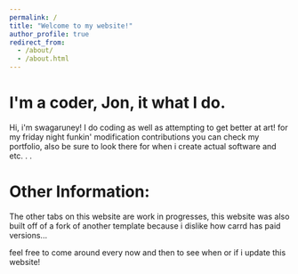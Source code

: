 ```yaml
---
permalink: /
title: "Welcome to my website!"
author_profile: true
redirect_from: 
  - /about/
  - /about.html
---
```


I'm a coder, Jon, it what I do.
======
Hi, i'm swagaruney! I do coding as well as attempting to get better at art! for my friday night funkin' modification contributions you can check my portfolio, also be sure to look there for when i create actual software and etc. . .

Other Information:
======
The other tabs on this website are work in progresses, this website was also built off of a fork of another template because i dislike how carrd has paid versions...

feel free to come around every now and then to see when or if i update this website!